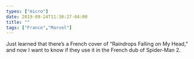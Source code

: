 ```yaml
---
types: ["micro"]
date: 2019-09-24T11:30:27-04:00
title: ""
tags: ["France","Marvel"]
---
```

Just learned that there’s a French cover of “Raindrops Falling on My Head,” and now I want to know if they use it in the French dub of Spider-Man 2.
